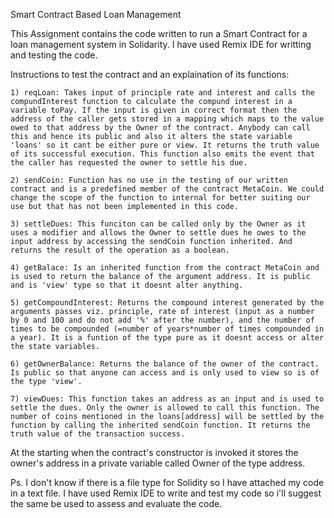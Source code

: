 Smart Contract Based Loan Management

This Assignment contains the code written to run a Smart Contract for a loan management system in Solidarity. I have used Remix IDE for writting and testing the code.

Instructions to test the contract and an explaination of its functions:
    
    1) reqLoan: Takes input of principle rate and interest and calls the compundInterest function to calculate the compund interest in a variable toPay. If the input is given in correct format then the address of the caller gets stored in a mapping which maps to the value owed to that address by the Owner of the contract. Anybody can call this and hence its public and also it alters the state variable 'loans' so it cant be either pure or view. It returns the truth value of its successful execution. This function also emits the event that the caller has requested the owner to settle his due.

    2) sendCoin: Function has no use in the testing of our written contract and is a predefined member of the contract MetaCoin. We could change the scope of the function to internal for better suiting our use but that has not been implemented in this code.

    3) settleDues: This funciton can be called only by the Owner as it uses a modifier and allows the Owner to settle dues he owes to the input address by accessing the sendCoin function inherited. And returns the result of the operation as a boolean.

    4) getBalace: Is an inherited function from the contract MetaCoin and is used to return the balance of the argument address. It is public and is 'view' type so that it doesnt alter anything.

    5) getCompoundInterest: Returns the compound interest generated by the arguments passes viz. principle, rate of interest (input as a number by 0 and 100 and do not add '%' after the number), and the number of times to be compounded (=number of years*number of times compounded in a year). It is a funtion of the type pure as it doesnt access or alter the state variables.

    6) getOwnerBalance: Returns the balance of the owner of the contract. Is public so that anyone can access and is only used to view so is of the type 'view'.

    7) viewDues: This function takes an address as an input and is used to settle the dues. Only the owner is allowed to call this function. The number of coins mentioned in the loans[address] will be settled by the function by calling the inherited sendCoin function. It returns the truth value of the transaction success.

At the starting when the contract's constructor is invoked it stores the owner's address in a private variable called Owner of the type address.

Ps. I don't know if there is a file type for Solidity so I have attached my code in a text file. I have used Remix IDE to write and test my code so i'll suggest the same be used to assess and evaluate the code.